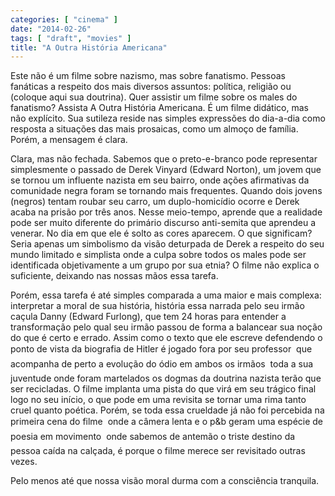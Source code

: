 ```yaml
---
categories: [ "cinema" ]
date: "2014-02-26"
tags: [ "draft", "movies" ]
title: "A Outra História Americana"
---
```

Este não é um filme sobre nazismo, mas sobre fanatismo. Pessoas
fanáticas a respeito dos mais diversos assuntos: política, religião ou
(coloque aqui sua doutrina). Quer assistir um filme sobre os males do
fanatismo? Assista A Outra História Americana. É um filme didático,
mas não explícito. Sua sutileza reside nas simples expressões do
dia-a-dia como resposta a situações das mais prosaicas, como um almoço
de família. Porém, a mensagem é clara.

Clara, mas não fechada. Sabemos que o preto-e-branco pode representar
simplesmente o passado de Derek Vinyard (Edward Norton), um jovem que
se tornou um influente nazista em seu bairro, onde ações afirmativas
da comunidade negra foram se tornando mais frequentes. Quando dois
jovens (negros) tentam roubar seu carro, um duplo-homicídio ocorre e
Derek acaba na prisão por três anos. Nesse meio-tempo, aprende que a
realidade pode ser muito diferente do primário discurso anti-semita que
aprendeu a venerar. No dia em que ele é solto as cores aparecem. O que
significam? Seria apenas um simbolismo da visão deturpada de Derek a
respeito do seu mundo limitado e simplista onde a culpa sobre todos os
males pode ser identificada objetivamente a um grupo por sua etnia? O
filme não explica o suficiente, deixando nas nossas mãos essa tarefa.

Porém, essa tarefa é até simples comparada a uma maior e mais complexa:
interpretar a moral de sua história, história essa narrada pelo seu
irmão caçula Danny (Edward Furlong), que tem 24 horas para entender
a transformação pelo qual seu irmão passou de forma a balancear sua
noção do que é certo e errado. Assim como o texto que ele escreve
defendendo o ponto de vista da biografia de Hitler é jogado fora por
seu professor  que acompanha de perto a evolução do ódio em ambos
os irmãos  toda a sua juventude onde foram martelados os dogmas da
doutrina nazista terão que ser recicladas. O filme implanta uma pista
do que virá em seu trágico final logo no seu início, o que pode em
uma revisita se tornar uma rima tanto cruel quanto poética. Porém, se
toda essa crueldade já não foi percebida na primeira cena do filme 
onde a câmera lenta e o p&b geram uma espécie de poesia em movimento 
onde sabemos de antemão o triste destino da pessoa caída na calçada,
é porque o filme merece ser revisitado outras vezes.

Pelo menos até que nossa visão moral durma com a consciência
tranquila.
